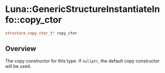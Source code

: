 # Luna::GenericStructureInstantiateInfo::copy_ctor

```c++
structure_copy_ctor_t* copy_ctor
```

## Overview
The copy constructor for this type. If `nullptr`, the default copy constructor will be used. 

